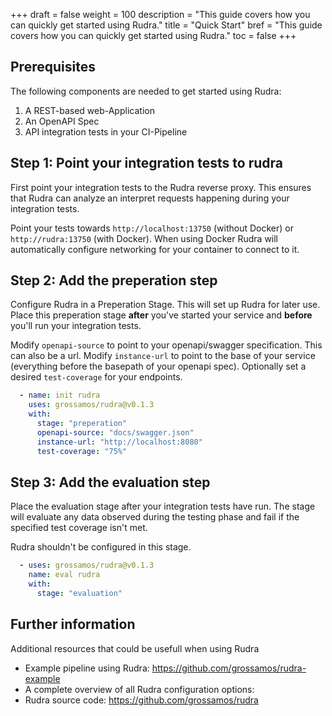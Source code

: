 +++
draft = false
weight = 100
description = "This guide covers how you can quickly get started using Rudra."
title = "Quick Start"
bref = "This guide covers how you can quickly get started using Rudra."
toc = false
+++

## Prerequisites

The following components are needed to get started using Rudra:
1. A REST-based web-Application
2. An OpenAPI Spec
3. API integration tests in your CI-Pipeline

## Step 1: Point your integration tests to rudra

First point your integration tests to the Rudra reverse proxy.
This ensures that Rudra can analyze an interpret requests happening during your integration tests.

Point your tests towards `http://localhost:13750` (without Docker) or `http://rudra:13750` (with Docker).
When using Docker Rudra will automatically configure networking for your container to connect to it.

## Step 2: Add the preperation step

Configure Rudra in a Preperation Stage.
This will set up Rudra for later use.
Place this preperation stage **after** you've started your service and **before** you'll run your integration tests.

Modify `openapi-source` to point to your openapi/swagger specification. This can also be a url.
Modify `instance-url` to point to the base of your service (everything before the basepath of your openapi spec).
Optionally set a desired `test-coverage` for your endpoints.

```yaml
  - name: init rudra
    uses: grossamos/rudra@v0.1.3
    with:
      stage: "preperation"
      openapi-source: "docs/swagger.json"
      instance-url: "http://localhost:8080"
      test-coverage: "75%"
```

## Step 3: Add the evaluation step

Place the evaluation stage after your integration tests have run.
The stage will evaluate any data observed during the testing phase and fail if the specified test coverage isn't met.

Rudra shouldn't be configured in this stage.

```yaml
  - uses: grossamos/rudra@v0.1.3
    name: eval rudra
    with:
      stage: "evaluation"
```

## Further information

Additional resources that could be usefull when using Rudra

* Example pipeline using Rudra: <https://github.com/grossamos/rudra-example>
* A complete overview of all Rudra configuration options:
* Rudra source code: <https://github.com/grossamos/rudra>




